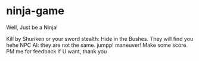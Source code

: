 # ninja-game

Well, Just be a Ninja! 

Kill by Shuriken or your sword
stealth: Hide in the Bushes. They will find you hehe
NPC AI: they are not the same. 
jumpp! maneuver! 
Make some score. PM me for feedback if U want, thank you
